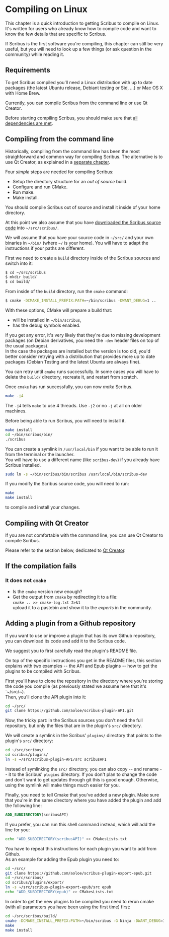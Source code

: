 # Compiling on Linux

This chapter is a quick introduction to getting Scribus to compile on Linux. It's written for users who already know how to compile code and want to know the few details that are specific to Scribus.

If Scribus is the first software you're compiling, this chapter can still be very useful, but you will need to look up a few things (or ask question in the community) while reading it.

## Requirements

To get Scribus compiled you'll need a Linux distribution with up to date packages (the latest Ubuntu release, Debiant testing or Sid, ...) or Mac OS X with Home Brew.

Currently, you can compile Scribus from the command line or use Qt Creator.

Before starting compiling Scribus, you should make sure that [all dependencies are met](getting-the-dependencies-linux-en.md).

## Compiling from the command line

Historically, compiling from the command line has been the most straighforward and common way for compiling Scribus. The alternative is to use Qt Creator, as explained in a [separate chapter](compiling-with-qt-creator-en.md).

Four _simple_ steps are needed for compiling Scribus:

- Setup the directory structure for an _out of source_ build.
- Configure and run CMake.
- Run make.
- Make install.

You should compile Scribus out of source and install it inside of your home directory.

At this point we also assume that you have [downloaded the Scribus source code](getting-the-code-en.md) into `~/src/scribus/`.

We will assume that you have your source code in `~/src/` and your own binaries in `~/bin/` (where `~/` is your home). You will have to adapt the instructions if your paths are different.

First we need to create a `build` directory inside of the Scribus sources and switch into it:

```sh
$ cd ~/src/scribus
$ mkdir build/
$ cd build/
```

From inside of the `build` directory, run the `cmake` command:

```sh
$ cmake -DCMAKE_INSTALL_PREFIX:PATH=~/bin/scribus -DWANT_DEBUG=1 ..
```

With these options, CMake will prepare a build that:

- will be installed in `~/bin/scribus`,
- has the debug symbols enabled.

If you get any error, it's very likely that they're due to missing development packages (on Debian derivatives, you need the `-dev` header files on top of the usual packages).  
In the case the packages are installed but the version is too old, you'd better consider retrying with a distribution that provides more up to date packages (Debian Testing and the latest Ubuntu are always fine).

You can retry until `cmake` runs successfully. In some cases you will have to delete the `build/` directory, recreate it, and restart from scratch.

Once `cmake` has run successfully, you can now _make_ Scribus.

```sh
make -j4
```

The `-j4` tells `make` to use 4 threads. Use `-j2` or no `-j` at all on older machines.

Before being able to run Scribus, you will need to install it.

```sh
make install
cd ~/bin/scribus/bin/
./scribus
```

You can create a symlink in `/usr/local/bin` if you want to be able to run it from the terminal or the launcher.  
You will have to use a different name (like `scribus-dev`) if you already have Scribus installed.

```sh
sudo ln -s ~/bin/scribus/bin/scribus /usr/local/bin/scribus-dev
```

If you modify the Scribus source code, you will need to run:

```sh
make
make install
```

to compile and install your changes.

## Compiling with Qt Creator

If you are not comfortable with the command line, you can use Qt Creator to compile Scribus.

Please refer to the section below, dedicated to [Qt Creator](compiling-with-qt-creator-en.md).


## If the compilation fails

### It does not `cmake`

- Is the `cmake` version new enough?
- Get the output from `cmake` by redirecting it to a file:  
  `cmake .. >> cmake-log.txt 2>&1`  
  upload it to a pastebin and show it to the _experts_ in the community.

## Adding a plugin from a Github repository

If you want to use or improve a plugin that has its own Github repository, you can download its code and add it to the Scribus code.

We suggest you to first carefully read the plugin's README file.  

On top of the specific instructions you get in the README files, this section explains with two examples -- the API and Epub plugins -- how to get the plugins to be compiled with Scribus.

First you'll have to clone the repository in the directory where you're storing the code you compile (as previously stated we assume here that it's `~/src/~).  
Then, you'll clone the API plugin into it:

```sh
cd ~/src/
git clone https://github.com/aoloe/scribus-plugin-API.git
```

Now, the tricky part: in the Scribus sources you don't need the full repository, but only the files that are in the plugin's `src/` directory. 

We will create a symlink in the Scribus' `plugins/` directory that points to the plugin's `src/` directory:

```sh
cd ~/src/scribus/
cd scribus/plugins/
ln -s ~/src/scribus-plugin-API/src scribusAPI
```

Instead of symlinking the `src/` directory, you can also copy -- and rename -- it to the Scribus' `plugins` directory. If you don't plan to change the code and don't want to get updates through git this is good enough. Otherwise, using the symlink will make things much easier for you.

Finally, you need to tell Cmake that you've added a new plugin. Make sure that you're in the same directory where you have added the plugin and add the following line:

```.cmake
ADD_SUBDIRECTORY(scribusAPI)
```

If you prefer, you can run this shell command instead, which will add the line for you:

```sh
echo "ADD_SUBDIRECTORY(scribusAPI)" >> CMakesLists.txt
```

You have to repeat this instructions for each plugin you want to add from Github.  
As an example for adding the Epub plugin you need to:

```sh
cd ~/src/
git clone https://github.com/aoloe/scribus-plugin-export-epub.git
cd ~/src/scribus/
cd scribus/plugins/export/
ln -s ~/src/scribus-plugin-export-epub/src epub
echo "ADD_SUBDIRECTORY(epub)" >> CMakesLists.txt
```

In order to get the new plugins to be compiled you need to rerun cmake (with all parameters you have been using the first time) first:

```sh
cd ~/src/scribus/build/
cmake -DCMAKE_INSTALL_PREFIX:PATH=~/bin/scribus -G Ninja -DWANT_DEBUG=1 -DWANT_GUI_LANG="en_GB;de;fr;it;en" ..
make
make install
```

